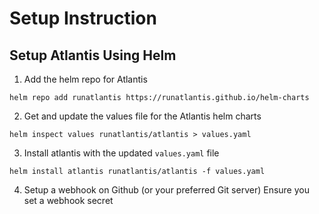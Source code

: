 # Setup Instruction

## Setup Atlantis Using Helm

1. Add the helm repo for Atlantis

```shell
helm repo add runatlantis https://runatlantis.github.io/helm-charts
```

2. Get and update the values file for the Atlantis helm charts

```shell
helm inspect values runatlantis/atlantis > values.yaml
```

3. Install atlantis with the updated `values.yaml` file

```shell
helm install atlantis runatlantis/atlantis -f values.yaml
```

4. Setup a webhook on Github (or your preferred Git server)
    Ensure you set a webhook secret
